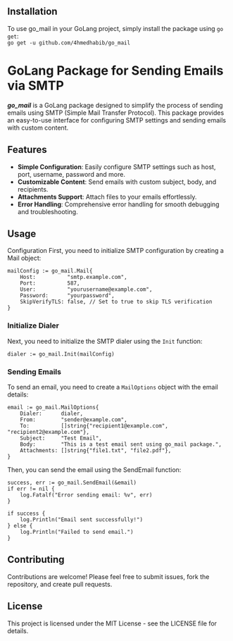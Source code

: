 ## Installation

To use go_mail in your GoLang project, simply install the package using `go get`:<br>
`go get -u github.com/4hmedhabib/go_mail`

# GoLang Package for Sending Emails via SMTP

***go_mail*** is a GoLang package designed to simplify the process of sending emails using SMTP (Simple Mail Transfer Protocol). This package provides an easy-to-use interface for configuring SMTP settings and sending emails with custom content.

## Features
-   **Simple Configuration**: Easily configure SMTP settings such as host, port, username, password and more.
-   **Customizable Content**: Send emails with custom subject, body, and recipients.
-   **Attachments Support**: Attach files to your emails effortlessly.
-   **Error Handling**: Comprehensive error handling for smooth debugging and troubleshooting.

## Usage
Configuration
First, you need to initialize SMTP configuration by creating a Mail object:


``` 
mailConfig := go_mail.Mail{
    Host:          "smtp.example.com",
    Port:          587,
    User:          "yourusername@example.com",
    Password:      "yourpassword",
    SkipVerifyTLS: false, // Set to true to skip TLS verification
}
```
### Initialize Dialer

Next, you need to initialize the SMTP dialer using the `Init` function:
```
dialer := go_mail.Init(mailConfig)
```

### Sending Emails

To send an email, you need to create a `MailOptions` object with the email details:

```
email := go_mail.MailOptions{
    Dialer:      dialer,
    From:        "sender@example.com",
    To:          []string{"recipient1@example.com", "recipient2@example.com"},
    Subject:     "Test Email",
    Body:        "This is a test email sent using go_mail package.",
    Attachments: []string{"file1.txt", "file2.pdf"},
}
```

Then, you can send the email using the SendEmail function:

```
success, err := go_mail.SendEmail(&email)
if err != nil {
    log.Fatalf("Error sending email: %v", err)
}

if success {
    log.Println("Email sent successfully!")
} else {
    log.Println("Failed to send email.")
}
```

## Contributing

Contributions are welcome! Please feel free to submit issues, fork the repository, and create pull requests.

## License

This project is licensed under the MIT License - see the LICENSE file for details.
